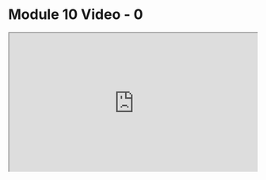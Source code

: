 # Module 10 Video - 0

<link rel="stylesheet" href="https://instructure-uploads.s3.us-east-1.amazonaws.com/account_12150000000000001/attachments/6025727/mobile%20app.css"><div style="position: relative; padding-bottom: 56.25%; padding-top: 0px; height: 0; overflow: auto;" title="embedded content"><iframe id="ensembleEmbeddedContent_p9MMmCUw90y6wD7dKtgqjw" style="position: absolute; top: 0; left: 0; width: 100%; height: 100%;" title="Module 6 - Gradescope and Canvas Quizzes" src="https://ensemble.clemson.edu/hapi/v1/contents/980cd3a7-3025-4cf7-bac0-3edd2ad82a8f/plugin?embedAsThumbnail=false&amp;displayTitle=false&amp;startTime=0&amp;autoPlay=false&amp;hideControls=true&amp;showCaptions=false&amp;displaySharing=false&amp;displayNotes=false&amp;displayAttachments=false&amp;displayLinks=false&amp;displayEmbedCode=false&amp;displayDownloadIcon=false&amp;displayMetaData=false&amp;displayCredits=false&amp;audioPreviewImage=false&amp;displayCaptionSearch=false&amp;displayViewersReport=false&amp;displayAxdxs=false&amp;displayComments=false" allowfullscreen="allowfullscreen" data-mce-fragment="1"></iframe></div>